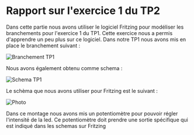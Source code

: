 # Rapport sur l'exercice 1 du TP2

Dans cette partie nous avons utiliser le logiciel Fritzing pour modéliser les branchements pour l'exercice 1 du TP1. Cette exercice nous a permis d'apprendre un peu plus sur ce logiciel.
Dans notre TP1 nous avons mis en place le branchement suivant :

![Branchement TP1](https://raw.githubusercontent.com/institut-galilee/2020-Karadik/master/lab/2/report/1/sketch.png)

Nous avons également obtenu comme schema :

![Schema TP1](https://raw.githubusercontent.com/institut-galilee/2020-Karadik/master/lab/2/report/1/schematic.png)

Le schèma que nous avons utiliser pour Fritzing est le suivant :

![Photo](https://raw.githubusercontent.com/institut-galilee/2020-Karadik/master/lab/2/report/1/20200216_170531.jpg)

Dans ce montage nous avons mis un potentiomètre pour pouvoir régler l'intensité de la led. Ce potentiomètre doit prendre une sortie spécifique qui est indiqué dans les schemas sur Fritzing

